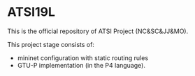 # ATSI19L

This is the official repository of ATSI Project (NC&SC&JJ&MO).

This project stage consists of:
- mininet configuration with static routing rules
- GTU-P implementation (in the P4 language).
